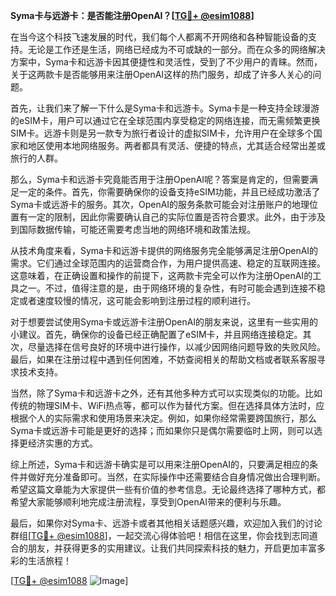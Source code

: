 **Syma卡与远游卡：是否能注册OpenAI？[[TG💪+ @esim1088](https://t.me/s/esim1088)]**

在当今这个科技飞速发展的时代，我们每个人都离不开网络和各种智能设备的支持。无论是工作还是生活，网络已经成为不可或缺的一部分。而在众多的网络解决方案中，Syma卡和远游卡因其便捷性和灵活性，受到了不少用户的青睐。然而，关于这两款卡是否能够用来注册OpenAI这样的热门服务，却成了许多人关心的问题。

首先，让我们来了解一下什么是Syma卡和远游卡。Syma卡是一种支持全球漫游的eSIM卡，用户可以通过它在全球范围内享受稳定的网络连接，而无需频繁更换SIM卡。远游卡则是另一款专为旅行者设计的虚拟SIM卡，允许用户在全球多个国家和地区使用本地网络服务。两者都具有灵活、便捷的特点，尤其适合经常出差或旅行的人群。

那么，Syma卡和远游卡究竟能否用于注册OpenAI呢？答案是肯定的，但需要满足一定的条件。首先，你需要确保你的设备支持eSIM功能，并且已经成功激活了Syma卡或远游卡的服务。其次，OpenAI的服务条款可能会对注册账户的地理位置有一定的限制，因此你需要确认自己的实际位置是否符合要求。此外，由于涉及到国际数据传输，可能还需要考虑当地的网络环境和政策法规。

从技术角度来看，Syma卡和远游卡提供的网络服务完全能够满足注册OpenAI的需求。它们通过全球范围内的运营商合作，为用户提供高速、稳定的互联网连接。这意味着，在正确设置和操作的前提下，这两款卡完全可以作为注册OpenAI的工具之一。不过，值得注意的是，由于网络环境的复杂性，有时可能会遇到连接不稳定或者速度较慢的情况，这可能会影响到注册过程的顺利进行。

对于想要尝试使用Syma卡或远游卡注册OpenAI的朋友来说，这里有一些实用的小建议。首先，确保你的设备已经正确配置了eSIM卡，并且网络连接稳定。其次，尽量选择在信号良好的环境中进行操作，以减少因网络问题导致的失败风险。最后，如果在注册过程中遇到任何困难，不妨查阅相关的帮助文档或者联系客服寻求技术支持。

当然，除了Syma卡和远游卡之外，还有其他多种方式可以实现类似的功能。比如传统的物理SIM卡、WiFi热点等，都可以作为替代方案。但在选择具体方法时，应根据个人的实际需求和使用场景来决定。例如，如果你经常需要跨国旅行，那么Syma卡或远游卡可能是更好的选择；而如果你只是偶尔需要临时上网，则可以选择更经济实惠的方式。

综上所述，Syma卡和远游卡确实是可以用来注册OpenAI的，只要满足相应的条件并做好充分准备即可。当然，在实际操作中还需要结合自身情况做出合理判断。希望这篇文章能为大家提供一些有价值的参考信息。无论最终选择了哪种方式，都希望大家能够顺利地完成注册流程，享受到OpenAI带来的便利与乐趣。

最后，如果你对Syma卡、远游卡或者其他相关话题感兴趣，欢迎加入我们的讨论群组[[TG💪+ @esim1088](https://t.me/s/esim1088)]，一起交流心得体验吧！相信在这里，你会找到志同道合的朋友，并获得更多的实用建议。让我们共同探索科技的魅力，开启更加丰富多彩的生活旅程！

[[TG💪+ @esim1088](https://t.me/s/esim1088) ![Image](https://i.postimg.cc/4NQfJmqS/Snipaste-2025-05-13-00-14-12.png)]